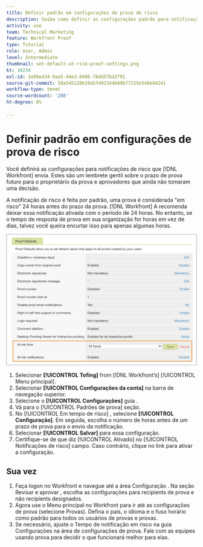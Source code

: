 ```yaml
---
title: Definir padrão em configurações de prova de risco
description: Saiba como definir as configurações padrão para notificações de prova de risco como parte das configurações de verificação de provas .
activity: use
team: Technical Marketing
feature: Workfront Proof
type: Tutorial
role: User, Admin
level: Intermediate
thumbnail: set-default-at-risk-proof-settings.png
kt: 10234
exl-id: 1e99e434-9aa5-44e3-8496-76dd57bd2f91
source-git-commit: 58a545120b29a5f492344b89b77235e548e94241
workflow-type: tm+mt
source-wordcount: '288'
ht-degree: 0%

---
```


# Definir padrão em configurações de prova de risco

Você definirá as configurações para notificações de risco que [!DNL Workfront] envia. Estes são um lembrete gentil sobre o prazo de prova futuro para o proprietário da prova e aprovadores que ainda não tomaram uma decisão.

A notificação de risco é feita por padrão, uma prova é considerada &quot;em risco&quot; 24 horas antes do prazo da prova. [!DNL Workfront] A recomenda deixar essa notificação ativada com o período de 24 horas. No entanto, se o tempo de resposta de prova em sua organização for horas em vez de dias, talvez você queira encurtar isso para apenas algumas horas.

![Configurações de prova para notificações de risco](assets/proof-system-setups-at-risk-default-1.png)

1. Selecionar **[!UICONTROL Tofing]** from [!DNL Workfront’s] [!UICONTROL Menu principal].
1. Selecionar **[!UICONTROL Configurações da conta]** na barra de navegação superior.
1. Selecione o **[!UICONTROL Configurações]** guia .
1. Vá para o [!UICONTROL Padrões de prova] seção.
1. No [!UICONTROL Em tempo de risco] , selecione **[!UICONTROL Configuração]**. Em seguida, escolha o número de horas antes de um prazo de prova para o envio da notificação.
1. Selecionar **[!UICONTROL Salvar]** para essa configuração.
1. Certifique-se de que diz [!UICONTROL Ativado] no [!UICONTROL Notificações de risco] campo. Caso contrário, clique no link para ativar a configuração.

## Sua vez

1. Faça logon no Workfront e navegue até a área Configuração . Na seção Revisar e aprovar , escolha as configurações para recipients de prova e não recipients designados.
1. Agora use o Menu principal no Workfront para ir até as configurações de prova (selecione Provas). Defina o país, o idioma e o fuso horário como padrão para todos os usuários de provas e provas.
1. Se necessário, ajuste o Tempo de notificação em risco na guia Configurações na área de configurações de prova. Fale com as equipes usando prova para decidir o que funcionará melhor para elas.

<!--
Lean More URLs
-->
